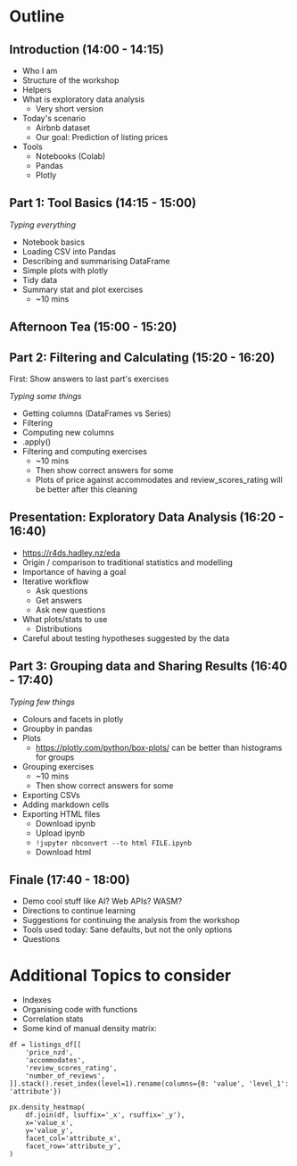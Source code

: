 # Outline

## Introduction (14:00 - 14:15)

* Who I am
* Structure of the workshop
* Helpers
* What is exploratory data analysis
  * Very short version
* Today's scenario
  * Airbnb dataset
  * Our goal: Prediction of listing prices
* Tools
  * Notebooks (Colab)
  * Pandas
  * Plotly

## Part 1: Tool Basics (14:15 - 15:00)

*Typing everything*

* Notebook basics
* Loading CSV into Pandas
* Describing and summarising DataFrame
* Simple plots with plotly
* Tidy data
* Summary stat and plot exercises
  * ~10 mins

## Afternoon Tea (15:00 - 15:20)

## Part 2: Filtering and Calculating (15:20 - 16:20)

First: Show answers to last part's exercises

*Typing some things*

* Getting columns (DataFrames vs Series)
* Filtering
* Computing new columns
* .apply()
* Filtering and computing exercises
  * ~10 mins
  * Then show correct answers for some
  * Plots of price against accommodates and review_scores_rating will
    be better after this cleaning

## Presentation: Exploratory Data Analysis (16:20 - 16:40)

* https://r4ds.hadley.nz/eda
* Origin / comparison to traditional statistics and modelling
* Importance of having a goal
* Iterative workflow
  * Ask questions
  * Get answers
  * Ask new questions
* What plots/stats to use
  * Distributions
* Careful about testing hypotheses suggested by the data

## Part 3: Grouping data and Sharing Results (16:40 - 17:40)

*Typing few things*

* Colours and facets in plotly
* Groupby in pandas
* Plots
  * https://plotly.com/python/box-plots/ can be better than histograms for groups
* Grouping exercises
  * ~10 mins
  * Then show correct answers for some
* Exporting CSVs
* Adding markdown cells
* Exporting HTML files
  * Download ipynb
  * Upload ipynb
  * `!jupyter nbconvert --to html FILE.ipynb`
  * Download html

## Finale (17:40 - 18:00)

* Demo cool stuff like AI? Web APIs? WASM?
* Directions to continue learning
* Suggestions for continuing the analysis from the workshop
* Tools used today: Sane defaults, but not the only options
* Questions

# Additional Topics to consider

* Indexes
* Organising code with functions
* Correlation stats
* Some kind of manual density matrix:

```
df = listings_df[[
    'price_nzd',
    'accommodates',
    'review_scores_rating',
    'number_of_reviews',
]].stack().reset_index(level=1).rename(columns={0: 'value', 'level_1': 'attribute'})

px.density_heatmap(
    df.join(df, lsuffix='_x', rsuffix='_y'),
    x='value_x',
    y='value_y',
    facet_col='attribute_x',
    facet_row='attribute_y',
)
```
